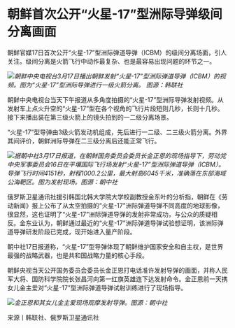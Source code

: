 # 朝鲜首次公开“火星-17”型洲际导弹级间分离画面

朝鲜官媒17日首次公开“火星-17”型洲际弹道导弹（ICBM）的级间分离场面，引人关注。级间分离是火箭飞行中动作最复杂、也是最容易出现问题的环节之一。

![](https://inews.gtimg.com/om_bt/Oim0Jcxy36nqet9fIXxwXc5V01Wjfcu-Y2ddubmaRqziQAA/1000)_朝鲜中央电视台3月17日播出朝鲜发射“火星-17”型洲际弹道导弹（ICBM）的视频。图为“火星-17”型洲际导弹进行一级火箭分离。
图源：韩联社_

朝鲜中央电视台当天下午报道从多角度拍摄的“火星-17”型洲际导弹发射视频。从发射车上点火升空的“火星-17”型在各个视角的飞行片段短则几秒，长则十几秒。接下来播出装在第三级火箭上的镜头拍到的一二级分离场景。

“火星-17”型导弹由3级火箭发动机组成，先后进行一二级、二三级火箭分离。外界其间评价，朝鲜洲际导弹在二三级分离后还能正常飞行。

![](https://inews.gtimg.com/om_bt/O2ETuSLrjc9ienvheAfYw_RrUOCt1XI9C13aEd6sRXNkIAA/1000)_据朝中社3月17日报道，在朝鲜国务委员会委员长金正恩的现场指导下，劳动党中央军事委员会16日在平壤国际飞行场发射“火星-17”型洲际弹道导弹（ICBM）。导弹飞行时间4151秒，射程1000.2公里，最大射高6045千米，准确落在东部海域公海靶区。图为发射现场。图源：朝中社_

俄罗斯卫星通讯社援引韩国北韩大学院大学校副教授金东叶的分析指，朝鲜在《劳动新闻》报上公布了从太空拍摄的“火星-17”洲际弹道导弹不同高度的地球影像，很显然，这也证明了“火星-17”洲际弹道导弹的发射非常成功，与公众的质疑相反。金东业认为，朝鲜通过最近的“火星-17”洲际弹道导弹试验想证明，该洲际弹道导弹研发阶段已完成，现开始进入量产阶段。

朝中社17日报道称，“火星-17”型导弹体现了朝鲜维护国家安全和自主权，是世界最强的战略武器，也是共和国战略力量的核心手段。

朝鲜央视当天公开国务委员会委员长金正恩打电话准许发射导弹的画面，并称人民军大将、国防科学院院长张昌河向第一红旗英雄连下达发射命令。金正恩前一天携女儿金主爱对“火星-17”型洲际弹道导弹试射训练进行了现场指导。

![](https://inews.gtimg.com/om_bt/ORl0DRGUo4K3QcT55FRJoymI9GV8kzOUuF6oAIrcTMy-cAA/1000)_金正恩和其女儿金主爱现场观摩发射导弹。图源：朝中社_

来源丨韩联社、俄罗斯卫星通讯社

